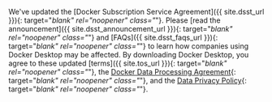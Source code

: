 <!-- This text will be included in topics containing Docker Desktop download URLs -->
<span class="no-js">We've updated the [Docker Subscription Service Agreement]({{ site.dsst_url }}){: target="_blank" rel="noopener" class="_"}.
Please [read the announcement]({{ site.dsst_announcement_url }}){: target="_blank" rel="noopener" class="_"}
and [FAQs]({{ site.dsst_faqs_url }}){: target="_blank" rel="noopener" class="_"}
to learn how companies using Docker Desktop may be affected.
By downloading Docker Desktop, you agree to these updated [terms]({{ site.tos_url }}){: target="_blank" rel="noopener" class="_"},
the [Docker Data Processing Agreement](https://www.docker.com/legal/data-processing-agreement){: target="_blank" rel="noopener" class="_"},
and the [Data Privacy Policy](https://www.docker.com/legal/docker-privacy-policy){: target="_blank" rel="noopener" class="_"}.</span>
